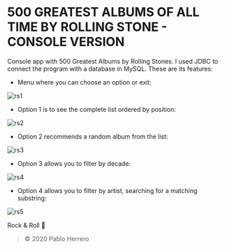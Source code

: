 # **500 GREATEST ALBUMS OF ALL TIME BY ROLLING STONE - CONSOLE VERSION** 

Console app with 500 Greatest Albums by Rolling Stones. I used JDBC to connect the program with a database in MySQL. These are its features:

- Menu where you can choose an option or exit:

![rs1](https://user-images.githubusercontent.com/57707569/85691513-dcaf0100-b6d4-11ea-9c7e-f6596c365919.jpg)

- Option 1 is to see the complete list ordered by position:

![rs2](https://user-images.githubusercontent.com/57707569/85691517-dd479780-b6d4-11ea-9297-9c7a9e1eabbd.jpg)

- Option 2 recommends a random album from the list:

![rs3](https://user-images.githubusercontent.com/57707569/85691522-dde02e00-b6d4-11ea-90bd-333d1941b640.jpg)

- Option 3 allows you to filter by decade:

![rs4](https://user-images.githubusercontent.com/57707569/85691524-dde02e00-b6d4-11ea-9c7e-3e5ae2480095.jpg)

- Option 4 allows you to filter by artist, searching for a matching substring:

![rs5](https://user-images.githubusercontent.com/57707569/85691527-de78c480-b6d4-11ea-8da6-f07921510904.jpg)

Rock & Roll :metal:

> © 2020 Pablo Herrero
